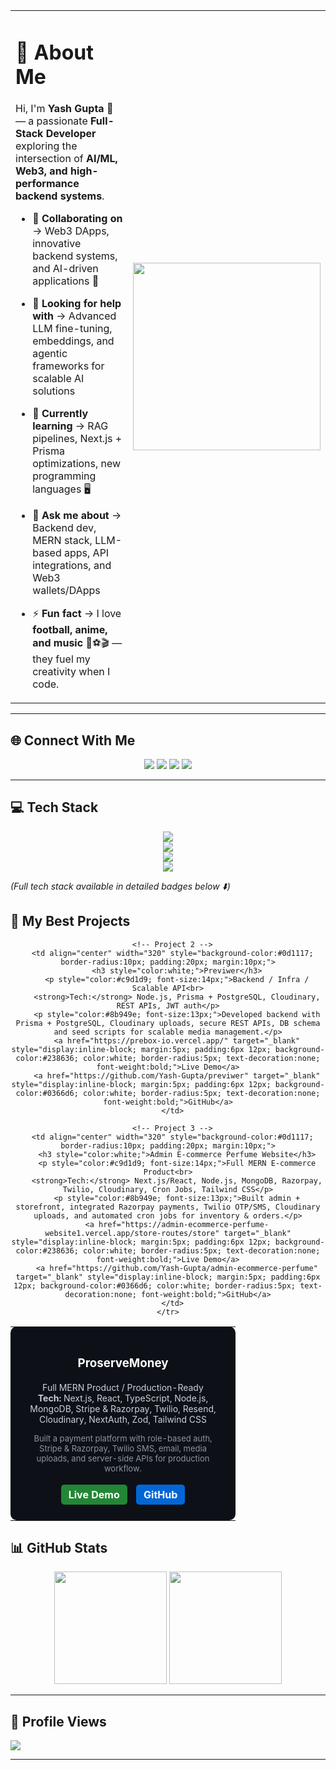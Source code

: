 <table>
  <tr>
    <td>

# 💫 About Me  

Hi, I'm **Yash Gupta** 👋 — a passionate **Full-Stack Developer** exploring the intersection of **AI/ML, Web3, and high-performance backend systems**.  

- 👯 **Collaborating on** → Web3 DApps, innovative backend systems, and AI-driven applications 🚀  
- 🤝 **Looking for help with** → Advanced LLM fine-tuning, embeddings, and agentic frameworks for scalable AI solutions  
- 🌱 **Currently learning** → RAG pipelines, Next.js + Prisma optimizations, new programming languages 🖥️  
- 💬 **Ask me about** → Backend dev, MERN stack, LLM-based apps, API integrations, and Web3 wallets/DApps  
- ⚡ **Fun fact** → I love **football, anime, and music** 🎵⚽🎬 — they fuel my creativity when I code.  

    </td>
    <td>
      <img src="https://drive.google.com/uc?export=view&id=1QzP9hIFCNwZ2cp9jDV5WZSmZh5JQTiBL" width="300" />
    </td>
  </tr>
</table>

---

## 🌐 Connect With Me  

<p align="center">
  <a href="https://linkedin.com/in/yash-rd"><img src="https://img.shields.io/badge/LinkedIn-%230077B5.svg?logo=linkedin&logoColor=white" /></a>
  <a href="https://stackoverflow.com/users/31412848/yash-gupta"><img src="https://img.shields.io/badge/-Stackoverflow-FE7A16?logo=stack-overflow&logoColor=white" /></a>
  <a href="https://x.com/Y_ash_R_"><img src="https://img.shields.io/badge/X-black.svg?logo=X&logoColor=white" /></a>
  <a href="mailto:yg27june.yash@gmail.com"><img src="https://img.shields.io/badge/Email-D14836?logo=gmail&logoColor=white" /></a>
</p>

---

## 💻 Tech Stack  

<p align="center">  
  <img src="https://skillicons.dev/icons?i=cpp,go,ts,js,python,rust,solidity,html,css" /><br>  
  <img src="https://skillicons.dev/icons?i=react,nextjs,nodejs,express,nestjs,fastapi,prisma,mongodb,postgres,mysql,redis" /><br>  
  <img src="https://skillicons.dev/icons?i=aws,gcp,firebase,docker,kubernetes,git,github,vercel,netlify,cloudflare" /><br>  
  <img src="https://skillicons.dev/icons?i=tailwind,materialui,figma,blender,unity,graphql,opencv,tensorflow,pytorch" />  
</p>  

*(Full tech stack available in detailed badges below ⬇️)*  

## 🚀 My Best Projects

<p align="center">
  <table>
    <tr>
      <!-- Project 1 -->
      <td align="center" width="320" style="background-color:#0d1117; border-radius:10px; padding:20px; margin:10px;">
        <h3 style="color:white;">ProserveMoney</h3>
        <p style="color:#c9d1d9; font-size:14px;">Full MERN Product / Production-Ready<br>
        <strong>Tech:</strong> Next.js, React, TypeScript, Node.js, MongoDB, Stripe & Razorpay, Twilio, Resend, Cloudinary, NextAuth, Zod, Tailwind CSS</p>
        <p style="color:#8b949e; font-size:13px;">Built a payment platform with role-based auth, Stripe & Razorpay, Twilio SMS, email, media uploads, and server-side APIs for production workflow.</p>
        <a href="https://proservemoney-main.vercel.app/" target="_blank" style="display:inline-block; margin:5px; padding:6px 12px; background-color:#238636; color:white; border-radius:5px; text-decoration:none; font-weight:bold;">Live Demo</a>
        <a href="https://github.com/Yash-Gupta/proservemoney" target="_blank" style="display:inline-block; margin:5px; padding:6px 12px; background-color:#0366d6; color:white; border-radius:5px; text-decoration:none; font-weight:bold;">GitHub</a>
      </td>

      <!-- Project 2 -->
      <td align="center" width="320" style="background-color:#0d1117; border-radius:10px; padding:20px; margin:10px;">
        <h3 style="color:white;">Previwer</h3>
        <p style="color:#c9d1d9; font-size:14px;">Backend / Infra / Scalable API<br>
        <strong>Tech:</strong> Node.js, Prisma + PostgreSQL, Cloudinary, REST APIs, JWT auth</p>
        <p style="color:#8b949e; font-size:13px;">Developed backend with Prisma + PostgreSQL, Cloudinary uploads, secure REST APIs, DB schema and seed scripts for scalable media management.</p>
        <a href="https://prebox-io.vercel.app/" target="_blank" style="display:inline-block; margin:5px; padding:6px 12px; background-color:#238636; color:white; border-radius:5px; text-decoration:none; font-weight:bold;">Live Demo</a>
        <a href="https://github.com/Yash-Gupta/previwer" target="_blank" style="display:inline-block; margin:5px; padding:6px 12px; background-color:#0366d6; color:white; border-radius:5px; text-decoration:none; font-weight:bold;">GitHub</a>
      </td>

      <!-- Project 3 -->
      <td align="center" width="320" style="background-color:#0d1117; border-radius:10px; padding:20px; margin:10px;">
        <h3 style="color:white;">Admin E-commerce Perfume Website</h3>
        <p style="color:#c9d1d9; font-size:14px;">Full MERN E-commerce Product<br>
        <strong>Tech:</strong> Next.js/React, Node.js, MongoDB, Razorpay, Twilio, Cloudinary, Cron Jobs, Tailwind CSS</p>
        <p style="color:#8b949e; font-size:13px;">Built admin + storefront, integrated Razorpay payments, Twilio OTP/SMS, Cloudinary uploads, and automated cron jobs for inventory & orders.</p>
        <a href="https://admin-ecommerce-perfume-website1.vercel.app/store-routes/store" target="_blank" style="display:inline-block; margin:5px; padding:6px 12px; background-color:#238636; color:white; border-radius:5px; text-decoration:none; font-weight:bold;">Live Demo</a>
        <a href="https://github.com/Yash-Gupta/admin-ecommerce-perfume" target="_blank" style="display:inline-block; margin:5px; padding:6px 12px; background-color:#0366d6; color:white; border-radius:5px; text-decoration:none; font-weight:bold;">GitHub</a>
      </td>
    </tr>
  </table>
</p>


## 📊 GitHub Stats  

<p align="center">  
  <img src="https://github-readme-stats.vercel.app/api?username=Yash-Gupta&theme=radical&hide_border=false&include_all_commits=true&count_private=true" height="180em" />  
  <img src="https://github-readme-stats.vercel.app/api/top-langs/?username=Yash-Gupta&theme=radical&hide_border=false&layout=compact" height="180em" />  
</p>

---

## 🔢 Profile Views  

[![](https://visitcount.itsvg.in/api?id=YashGupta&icon=0&color=6)](https://visitcount.itsvg.in)  

---

<!-- Built with ❤️ using GPRM ( https://gprm.itsvg.in ) -->
